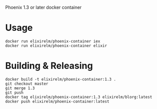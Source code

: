 Phoenix 1.3 or later docker container

Usage
=====
```
docker run elixirelm/phoenix-container iex
docker run elixirelm/phoenix-container elixir
```
Building & Releasing
====================
```
docker build -t elixirelm/phoenix-container:1.3 .
git checkout master
git merge 1.3
git push
docker tag elixirelm/phoenix-container:1.3 elixirelm/blorg:latest
docker push elixirelm/phoenix-container:latest
```
